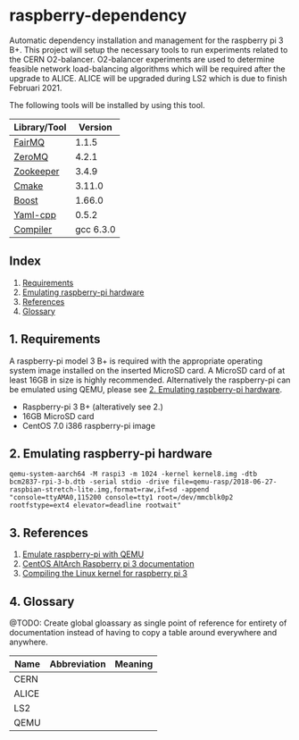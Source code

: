 # raspberry-dependency
Automatic dependency installation and management for the raspberry pi 3 B+. This project will setup the necessary tools to run experiments related to the CERN O2-balancer. O2-balancer experiments are used to determine feasible network load-balancing algorithms which will be required after the upgrade to ALICE. ALICE will be upgraded during LS2 which is due to finish Februari 2021.

The following tools will be installed by using this tool.
  
| Library/Tool                                            | Version    |
|---------------------------------------------------------|------------|
| [FairMQ](https://github.com/FairRootGroup/FairMQ)       | 1.1.5      |
| [ZeroMQ](https://github.com/zeromq/libzmq)              | 4.2.1      |
| [Zookeeper](https://zookeeper.apache.org/)              | 3.4.9      |
| [Cmake](https://github.com/Kitware/CMake)               | 3.11.0     |
| [Boost](https://www.boost.org/)                         | 1.66.0     |
| [Yaml-cpp](https://github.com/jbeder/yaml-cpp)          | 0.5.2      |
| [Compiler](https://gcc.gnu.org/)                        | gcc 6.3.0  |

## Index

1. [Requirements](#1-requirements)
2. [Emulating raspberry-pi hardware](#2-emulating-raspberry-pi-hardware)
3. [References](#3-references)
4. [Glossary](#4-glossary)

## 1. Requirements
A raspberry-pi model 3 B+ is required with the appropriate operating system image installed on the inserted MicroSD card. A MicroSD card of at least 16GB in size is highly recommended. Alternatively the raspberry-pi can be emulated using QEMU, please see [2. Emulating raspberry-pi hardware](#2-emulating-raspberry-pi-hardware).


* Raspberry-pi 3 B+ (alteratively see 2.)
* 16GB MicroSD card
* CentOS 7.0 i386 raspberry-pi image

## 2. Emulating raspberry-pi hardware

`qemu-system-aarch64 -M raspi3 -m 1024 -kernel kernel8.img -dtb bcm2837-rpi-3-b.dtb -serial stdio -drive file=qemu-rasp/2018-06-27-raspbian-stretch-lite.img,format=raw,if=sd -append "console=ttyAMA0,115200 console=tty1 root=/dev/mmcblk0p2 rootfstype=ext4 elevator=deadline rootwait"`

## 3. References

1. [Emulate raspberry-pi with QEMU](https://azeria-labs.com/emulate-raspberry-pi-with-qemu/)
2. [CentOS AltArch Raspberry pi 3 documentation](https://wiki.centos.org/SpecialInterestGroup/AltArch/Arm32/RaspberryPi3)
3. [Compiling the Linux kernel for raspberry pi 3](https://devsidestory.com/build-a-64-bit-kernel-for-your-raspberry-pi-3/)

## 4. Glossary

@TODO: Create global gloassary as single point of reference for entirety of documentation instead of having to copy a table around everywhere and anywhere.

| Name  | Abbreviation  | Meaning |
|-------|---------------|---------|
| CERN  |               |         |
| ALICE |               |         |
| LS2   |               |         |
| QEMU  |               |         |
